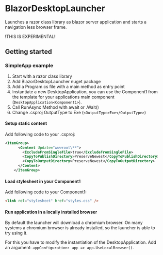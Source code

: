 # BlazorDesktopLauncher

Launches a razor class library as blazor server application 
 and starts a navigation less browser frame.

!THIS IS EXPERIMENTAL!

## Getting started

### SimpleApp example

1. Start with a razor class library
2. Add BlazorDesktopLauncher nuget package
3. Add a Program.cs file with a main method as entry point
4. Instantiate a new DesktopApplication, you can use the Component1 
 from the template for your applications main component (`DesktopApplication<Component1>`).
5. Call RunAsync Method with await or .Wait()
6. Change .csproj OutputType to Exe (`<OutputType>Exe</OutputType>`)

#### Setup static content

Add following code to your .csproj:

```xml
<ItemGroup>
      <Content Update="wwwroot\**">
        <ExcludeFromSingleFile>true</ExcludeFromSingleFile>
        <CopyToPublishDirectory>PreserveNewest</CopyToPublishDirectory>
        <CopyToOutputDirectory>PreserveNewest</CopyToOutputDirectory>
      </Content>
    </ItemGroup>
```

#### Load stylesheet in your Component1

Add following code to your Component1:

```html
<link rel="stylesheet" href="styles.css" />
```

#### Run application in a locally installed browser

By default the launcher will download a chromium browser. 
 On many systems a chromium browser is already installed, so the launcher is able to try using it.

For this you have to modify the instantiation of the DesktopApplication. Add an argument:
`appConfiguration: app => app.UseLocalBrowser()`.
